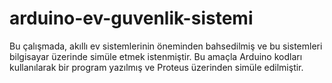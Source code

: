 # arduino-ev-guvenlik-sistemi

Bu çalışmada, akıllı ev sistemlerinin öneminden bahsedilmiş ve bu sistemleri bilgisayar üzerinde simüle etmek istenmiştir. 
Bu amaçla Arduino kodları kullanılarak bir program yazılmış ve Proteus üzerinden simüle edilmiştir.
